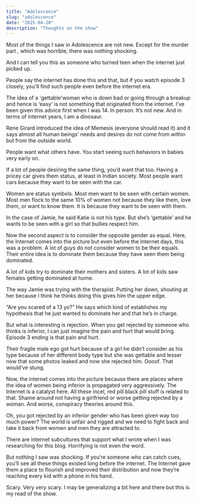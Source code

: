 ```yaml
---
title: "Adolescence"
slug: "adolescence"
date: "2025-04-20"
description: "Thoughts on the show"
---
```


Most of the things I saw in Adolescence are not new. Except for the murder part , which was horrible, there was nothing shocking.

And I can tell you this as someone who turned teen when the internet just picked up.

People say the internet has done this and that, but if you watch episode 3 closely, you'll find such people even before the internet era.

The idea of a 'gettable'woman who is down bad or going through a breakup and hence is ‘easy’ is not something that originated from the internet. I’ve been given this advice first when I was 14. In person. It’s not new. And in terms of internet years, I am a dinosaur.

Rene Girard introduced the idea of Memesis (everyone should read it) and it says almost all human beings’ needs and desires do not come from within but from the outside world.

People want what others have. You start seeing such behaviors in babies very early on. 

If a lot of people desiring the same thing, you’d want that too. Having a pricey car gives them status, at least in Indian society. Most people want cars because they want to be seen with the car.

Women are status symbols. Most men want to be seen with certain women. Most men flock to the same 10% of women not because they like them, love them, or want to know them. It is because they want to be seen with them. 

In the case of Jamie, he said Katie is not his type. But she’s ‘gettable’ and he wants to be seen with a girl so that bullies respect him.

Now the second aspect is to consider the opposite gender as equal. Here, the Internet comes into the picture but even before the Internet days, this was a problem.
A lot of guys do not consider women to be their equals. Their entire idea is to dominate them because they have seen them being dominated. 

A lot of kids try to dominate their mothers and sisters. A lot of kids saw females getting dominated at home. 

 The way Jamie was trying with the therapist. Putting her down, shouting at her because I think he thinks doing this gives him the upper edge.

“Are you scared of a 13 yo?” He says which kind of establishes my hypothesis that he just wanted to dominate her and that he’s in charge. 

But what is interesting is rejection. When you get rejected by someone who thinks is inferior, I can just imagine the pain and hurt that would bring. Episode 3 ending is that pain and hurt.

Their fragile male ego got hurt because of a girl he didn’t consider as his type because of her different body type but she was gettable and lesser now that some photos leaked and now she rejected him. Oooof. That would’ve stung.

Now, the internet comes into the picture because there are places where the idea of women being inferior is propagated very aggressively. The Internet is a catalyst here. All these incel, red pill black pill stuff is related to that. Shame around not having a girlfriend or worse getting rejected by a woman. And worse, conspiracy theories around this. 

Oh, you got rejected by an inferior gender who has been given way too much power? The world is unfair and rigged and we need to fight back and take it back from women and men they are attracted to.

There are internet subcultures that support what I wrote when I was researching for this blog. Horrifying is not even the word.

But nothing I saw was shocking. If you’re someone who can catch cues, you’ll see all these things existed long before the internet.
The Internet gave them a place to flourish and improved their distribution and now they’re reaching every kid with a phone in his hand. 

Scary. Very very scary.
I may be generalizing a bit here and there but this is my read of the show.
